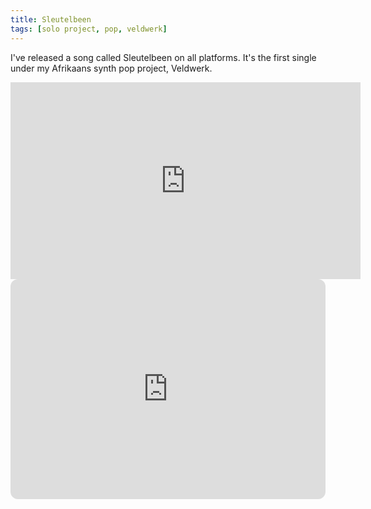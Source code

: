 ```yaml
---
title: Sleutelbeen
tags: [solo project, pop, veldwerk]
---
```

I've released a song called Sleutelbeen on all platforms.
It's the first single under my Afrikaans synth pop project, Veldwerk.

<iframe width="560" height="315" src="https://www.youtube.com/embed/Wt0bLKqJN-E?si=fuEghKYIKo_TqMtu" title="YouTube video player" frameborder="0" allow="accelerometer; autoplay; clipboard-write; encrypted-media; gyroscope; picture-in-picture; web-share" referrerpolicy="strict-origin-when-cross-origin" allowfullscreen></iframe>

<iframe data-testid="embed-iframe" style="border-radius:12px" src="https://open.spotify.com/embed/album/4x882ebgY5oopoIoysD76k?utm_source=generator" width="100%" height="352" frameBorder="0" allowfullscreen="" allow="autoplay; clipboard-write; encrypted-media; fullscreen; picture-in-picture" loading="lazy"></iframe>
